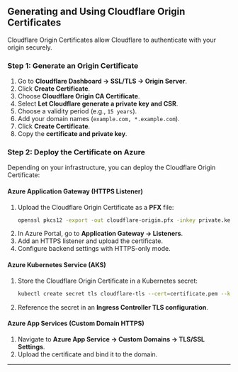 
## **Generating and Using Cloudflare Origin Certificates**
Cloudflare Origin Certificates allow Cloudflare to authenticate with your origin securely.

### **Step 1: Generate an Origin Certificate**
1. Go to **Cloudflare Dashboard → SSL/TLS → Origin Server**.
2. Click **Create Certificate**.
3. Choose **Cloudflare Origin CA Certificate**.
4. Select **Let Cloudflare generate a private key and CSR**.
5. Choose a validity period (e.g., `15 years`).
6. Add your domain names (`example.com, *.example.com`).
7. Click **Create Certificate**.
8. Copy the **certificate and private key**.

### **Step 2: Deploy the Certificate on Azure**
Depending on your infrastructure, you can deploy the Cloudflare Origin Certificate:

#### **Azure Application Gateway (HTTPS Listener)**
1. Upload the Cloudflare Origin Certificate as a **PFX** file:
   ```sh
   openssl pkcs12 -export -out cloudflare-origin.pfx -inkey private.key -in certificate.pem
   ```
2. In Azure Portal, go to **Application Gateway → Listeners**.
3. Add an HTTPS listener and upload the certificate.
4. Configure backend settings with HTTPS-only mode.

#### **Azure Kubernetes Service (AKS)**
1. Store the Cloudflare Origin Certificate in a Kubernetes secret:
   ```sh
   kubectl create secret tls cloudflare-tls --cert=certificate.pem --key=private.key -n ingress-nginx
   ```
2. Reference the secret in an **Ingress Controller TLS configuration**.

#### **Azure App Services (Custom Domain HTTPS)**
1. Navigate to **Azure App Service → Custom Domains → TLS/SSL Settings**.
2. Upload the certificate and bind it to the domain.

---
